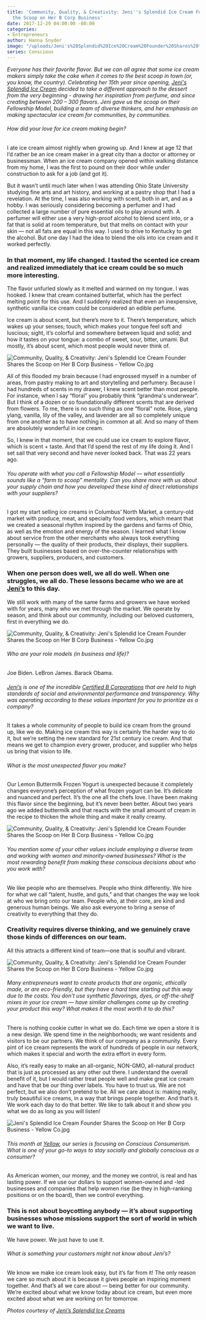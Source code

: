 ```yaml
---
title: 'Community, Quality, & Creativity: Jeni''s Splendid Ice Cream Founder Shares
  the Scoop on Her B Corp Business'
date: 2017-12-29 04:00:00 -08:00
categories:
- Entrepreneurs
author: Hanna Snyder
image: "/uploads/Jeni's%20Splendid%20Ice%20Cream%20Founder%20Shares%20the%20Scoop%20on%20Her%20B%20Corp%20Business%20-%20Yellow%20Co.jpg"
series: Conscious
---
```


*Everyone has their favorite flavor. But we can all agree that some ice cream makers simply take the cake when it comes to the best scoop in town (or, you know, the country). Celebrating her 15th year since opening, [Jeni's Splendid Ice Cream](https://jenis.com/) decided to take a different approach to the dessert from the very beginning - drawing her inspiration from perfume, and since creating between 200 – 300 flavors. Jeni gave us the scoop on their Fellowship Model, building a team of diverse thinkers, and her emphasis on making spectacular ice cream for communities, by communities.*

###### How did your love for ice cream making begin?

I ate ice cream almost nightly when growing up. And I knew at age 12 that I’d rather be an ice cream maker in a great city than a doctor or attorney or businessman. When an ice cream company opened within walking distance from my home, I was the first to pound on their door while under construction to ask for a job (and got it).

But it wasn’t until much later when I was attending Ohio State University studying fine arts and art history, and working at a pastry shop that I had a revelation. At the time, I was also working with scent, both in art, and as a hobby. I was seriously considering becoming a perfumer and I had collected a large number of pure essential oils to play around with. A perfumer will either use a very high-proof alcohol to blend scent into, or a fat that is solid at room temperature, but that melts on contact with your skin — not all fats are equal in this way. I used to drive to Kentucky to get the alcohol. But one day I had the idea to blend the oils into ice cream and it worked perfectly.

### In that moment, my life changed. I tasted the scented ice cream and realized immediately that ice cream could be so much more interesting.

The flavor unfurled slowly as it melted and warmed on my tongue. I was hooked. I knew that cream contained butterfat, which has the perfect melting point for this use. And I suddenly realized that even an inexpensive, synthetic vanilla ice cream could be considered an edible perfume.

Ice cream is about scent, but there’s more to it. There’s temperature, which wakes up your senses; touch, which makes your tongue feel soft and luscious; sight, it’s colorful and somewhere between liquid and solid; and how it tastes on your tongue: a combo of sweet, sour, bitter, umami. But mostly, it’s about scent, which most people would never think of.

![Community, Quality, & Creativity: Jeni's Splendid Ice Cream Founder Shares the Scoop on Her B Corp Business - Yellow Co.jpg](/uploads/PistachioHoney-30.jpg)

All of this flooded my brain because I had engrossed myself in a number of areas, from pastry making to art and storytelling and perfumery. Because I had hundreds of scents in my drawer, I knew scent better than most people. For instance, when I say “floral” you probably think “grandma's underwear”. But I think of a dozen or so foundationally different scents that are derived from flowers. To me, there is no such thing as one “floral” note. Rose, ylang ylang, vanilla, lily of the valley, and lavender are all so completely unique from one another as to have nothing in common at all. And so many of them are absolutely wonderful in ice cream.

So, I knew in that moment, that we could use ice cream to explore flavor, which is scent \+ taste. And that I’d spend the rest of my life doing it. And I set sail that very second and have never looked back. That was 22 years ago.

###### You operate with what you call a Fellowship Model — what essentially sounds like a “farm to scoop” mentality. Can you share more with us about your supply chain and how you developed these kind of direct relationships with your suppliers?

I got my start selling ice creams in Columbus’ North Market, a century-old market with produce, meat, and specialty food vendors, which meant that we created a seasonal rhythm inspired by the gardens and farms of Ohio, as well as the emotion and energy of the season. I learned what I know about service from the other merchants who always took everything personally — the quality of their products, their displays, their suppliers. They built businesses based on over-the-counter relationships with growers, suppliers, producers, and customers.

### When one person does well, we all do well. When one struggles, we all do. These lessons became who we are at [Jeni’s](https://jenis.com/) to this day.

We still work with many of the same farms and growers we have worked with for years, many who we met through the market. We operate by season, and think about our community, including our beloved customers, first in everything we do.

![Community, Quality, & Creativity: Jeni's Splendid Ice Cream Founder Shares the Scoop on Her B Corp Business - Yellow Co.jpg](/uploads/DCShop-GrandOpening-60.jpg)

###### Who are your role models (in business and life)?

Joe Biden.
LeBron James.
Barack Obama.

###### [Jeni’s](https://jenis.com/) is one of the incredible [Certified B Corporations](https://www.bcorporation.net/) that are held to high standards of social and environmental performance and transparency. Why was operating according to these values important for you to prioritize as a company?

It takes a whole community of people to build ice cream from the ground up, like we do. Making ice cream this way is certainly the harder way to do it, but we’re setting the new standard for 21st century ice cream. And that means we get to champion every grower, producer, and supplier who helps us bring that vision to life.

###### What is the most unexpected flavor you make?

Our Lemon Buttermilk Frozen Yogurt is unexpected because it completely changes everyone’s perception of what frozen yogurt can be. It’s delicate and nuanced and perfect. It’s the one all the chefs love. I have been making this flavor since the beginning, but it’s never been better. About two years ago we added buttermilk and that reacts with the small amount of cream in the recipe to thicken the whole thing and make it really creamy.

![Community, Quality, & Creativity: Jeni's Splendid Ice Cream Founder Shares the Scoop on Her B Corp Business - Yellow Co.jpg](/uploads/Copy%20of%20HolidaySundaeBoards-1.jpg)

###### You mention some of your other values include employing a diverse team and working with women and minority-owned businesses? What is the most rewarding benefit from making these conscious decisions about who you work with?

We like people who are themselves. People who think differently. We hire for what we call “talent, hustle, and guts,” and that changes the way we look at who we bring onto our team. People who, at their core, are kind and generous human beings. We also ask everyone to bring a sense of creativity to everything that they do.

### Creativity requires diverse thinking, and we genuinely crave those kinds of differences on our team.

All this attracts a different kind of team—one that is soulful and vibrant.

![Community, Quality, & Creativity: Jeni's Splendid Ice Cream Founder Shares the Scoop on Her B Corp Business - Yellow Co.jpg](/uploads/DCShop-GrandOpening-61.jpg)

###### Many entrepreneurs want to create products that are organic, ethically made, or are eco-friendly, but they have a hard time starting out this way due to the costs. You don’t use synthetic flavorings, dyes, or off-the-shelf mixes in your ice cream — have similar challenges come up by creating your product this way? What makes it the most worth it to do this?

There is nothing cookie cutter in what we do. Each time we open a store it is a new design. We spend time in the neighborhoods; we want residents and visitors to be our partners. We think of our company as a community. Every pint of ice cream represents the work of hundreds of people in our network, which makes it special and worth the extra effort in every form.

Also, it’s really easy to make an all-organic, NON-GMO, all-natural product that is just as processed as any other out there. I understand the overall benefit of it, but I would rather treat people well and make great ice cream and have that be our thing over labels. You have to trust us. We are not perfect, but we also don’t pretend to be. All we care about is: making really, truly beautiful ice creams, in a way that brings people together. And that’s it. We work each day to do that better. We like to talk about it and show you what we do as long as you will listen!

![Jeni's Splendid Ice Cream Founder Shares the Scoop on Her B Corp Business - Yellow Co.jpg](/uploads/Jeni's%20Splendid%20Ice%20Cream%20Founder%20Shares%20the%20Scoop%20on%20Her%20B%20Corp%20Business%20.jpg)

###### This month at [Yellow](https://yellowco.co/), our series is focusing on Conscious Consumerism. What is one of your go-to ways to stay socially and globally conscious as a consumer?

As American women, our money, and the money we control, is real and has lasting power. If we use our dollars to support women-owned and -led businesses and companies that help women rise (be they in high-ranking positions or on the board), then we control everything.

### This is not about boycotting anybody — it’s about supporting businesses whose missions support the sort of world in which we want to live.

We have power. We just have to use it.

###### What is something your customers might not know about Jeni’s?

We know we make ice cream look easy, but it’s far from it! The only reason we care so much about it is because it gives people an inspiring moment together. And that’s all we care about — being better for our community. We’re excited about what we know today about ice cream, but even more excited about what we are working on for tomorrow.

*Photos courtesy of [Jeni’s Splendid Ice Creams](https://jenis.com/)*